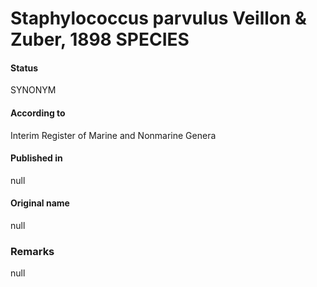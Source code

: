 # Staphylococcus parvulus Veillon & Zuber, 1898 SPECIES

#### Status
SYNONYM

#### According to
Interim Register of Marine and Nonmarine Genera

#### Published in
null

#### Original name
null

### Remarks
null